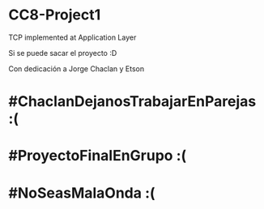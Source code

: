 # CC8-Project1
TCP implemented at Application Layer

Si se puede sacar el proyecto :D

Con dedicación a Jorge Chaclan y Etson

# #ChaclanDejanosTrabajarEnParejas :(
# #ProyectoFinalEnGrupo :(
# #NoSeasMalaOnda :(

